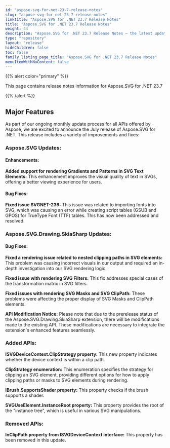 ```yaml
---
id: "aspose-svg-for-net-23-7-release-notes"
slug: "aspose-svg-for-net-23-7-release-notes"
linktitle: "Aspose.SVG for .NET 23.7 Release Notes"
title: "Aspose.SVG for .NET 23.7 Release Notes"
weight: 44
description: "Aspose.SVG for .NET 23.7 Release Notes – the latest updates and fixes. Added support for drawing with external extensions."
type: "repository"
layout: "release"
hideChildren: false
toc: false
family_listing_page_title: "Aspose.SVG for .NET 23.7 Release Notes"
menuItemWithNoContent: false
---
```

{{% alert color="primary" %}}

This page contains release notes information for Aspose.SVG for .NET 23.7

{{% /alert %}}

## **Major Features**

As part of our ongoing monthly update process for all APIs offered by Aspose, we are excited to announce the July release of Aspose.SVG for .NET. This release includes a variety of improvements and fixes:

### **Aspose.SVG Updates:**

#### **Enhancements:**

**Added support for rendering Gradients and Patterns in SVG Text Elements:** This enhancement improves the visual quality of text in SVGs, offering a better viewing experience for users.
#### **Bug Fixes:**

**Fixed issue SVGNET-239:** This issue was related to importing fonts into SVG, which was causing an error while creating script tables (GSUB and GPOS) for TrueType Font (TTF) tables. This has now been addressed and resolved.

### **Aspose.SVG.Drawing.SkiaSharp Updates:**
#### **Bug Fixes:**

**Fixed a rendering issue related to nested clipping paths in SVG elements:** This problem was causing incorrect visuals in our output and required an in-depth investigation into our SVG rendering logic.

**Fixed issue with rendering SVG Filters:** This fix addresses special cases of the transformation matrix in SVG filters.

**Fixed issues with rendering SVG Masks and SVG ClipPath:** These problems were affecting the proper display of SVG Masks and ClipPath elements.

**API Modification Notice:**
Please note that due to the prerelease status of the Aspose.SVG.Drawing.SkiaSharp extension, there will be modifications made to the existing API. These modifications are necessary to integrate the extension's enhanced features seamlessly.

### **Added APIs:**

**ISVGDeviceContext.ClipStrategy property:** This new property indicates whether the device context is within a clip path.

**ClipStrategy enumeration:** This enumeration specifies the strategy for clipping an SVG element, providing different options for how to apply clipping paths or masks to SVG elements during rendering.

**IBrush.SupportsShader property:** This property checks if the brush supports a shader.

**SVGUseElement.InstanceRoot property:** This property provides the root of the "instance tree", which is useful in various SVG manipulations.

### **Removed APIs:**

**InClipPath property from ISVGDeviceContext interface:** This property has been removed in this update.


